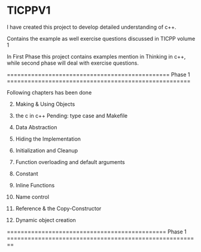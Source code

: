 # TICPPV1

I have created this project to develop detailed understanding of c++.

Contains the example as well exercise questions discussed in TICPP volume 1

In First Phase this project contains examples mention in Thinking in c++, while second phase will deal with exercise questions.

=============================================== Phase 1 =====================================================

Following chapters has been done

2. Making & Using Objects

3. the c in c++
        Pending: type case and Makefile

4. Data Abstraction

5. Hiding the Implementation 

6. Initialization and Cleanup

7. Function overloading and default arguments

8. Constant

9. Inline Functions

10. Name control

11. Reference & the Copy-Constructor

13. Dynamic object creation

============================================== Phase 1 ========================================================
